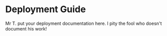 # Deployment Guide

Mr T. put your deployment documentation here. I pity the fool who doesn't document his work!
